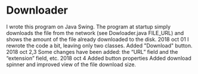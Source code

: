 # Downloader
I wrote this program on Java Swing. The program at startup simply downloads the file from the network (see Dowloader.java FILE_URL) and shows the amount of the file already downloaded to the disk.
2018 oct 01
I rewrote the code a bit, leaving only two classes. Added "Download" button.
2018 oct 2,3
Some changes have been added: the “URL” field and the “extension” field, etc.
2018 oct 4
Added button properties
Added download spinner and improved view of the file download size.
